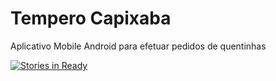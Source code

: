 # Tempero Capixaba

Aplicativo Mobile Android para efetuar pedidos de quentinhas

[![Stories in Ready](https://badge.waffle.io/panoramix360/tempero-capixaba.png?label=ready&title=Ready)](https://waffle.io/panoramix360/tempero-capixaba)
